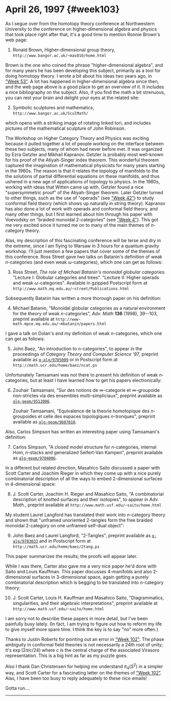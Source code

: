 # April 26, 1997 {#week103}

As I segue over from the homotopy theory conference at Northwestern
University to the conference on higher-dimensional algebra and physics
that took place right after that, it's a good time to mention Ronnie
Brown's web page:

1) Ronald Brown, Higher-dimensional group theory, `http://www.bangor.ac.uk/~mas010/home.html`

Brown is the one who coined the phrase "higher-dimensional algebra",
and for many years he has been developing this subject, primarily as a
tool for doing homotopy theory. I wrote a bit about his ideas two years
ago, in ["Week 53"](#week53). A lot has happened in
higher-dimensional algebra since then, and the web page above is a good
place to get an overview of it. It includes a nice bibliography on the
subject. Also, if you find the math a bit strenuous, you can rest your
brain and delight your eyes at the related site:

2) Symbolic sculptures and mathematics, `http://www.bangor.ac.uk/SculMath/`

which opens with a striking image of rotating linked tori, and includes
pictures of the mathematical sculpture of John Robinson.

The Workshop on Higher Category Theory and Physics was exciting because
it pulled together a lot of people working on the interface between
these two subjects, many of whom had never before met. It was organized
by Ezra Getzler and Mikhail Kapranov. Getzler is probably most
well-known for his proof of the Atiyah-Singer index theorem. This
wonderful theorem captured the imagination of mathematical physicists
for many years starting in the 1960s. The reason is that it relates the
topology of manifolds to the the solutions of partial differential
equations on these manifolds, and thus ushered in a new age of
applications of topology to physics. In the 1980s, working with ideas
that Witten came up with, Getzler found a nice "supersymmetric proof"
of the Atiyah-Singer theorem. Later Getzler turned to other things, such
as the use of "operads" (see ["Week 42"](#week42)) to study
conformal field theory (which shows up naturally in string theory).
Kapranov has also done a lot of work with operads and conformal field
theory, and many other things, but I first learned about him through his
paper with Voevodsky on "braided monoidal 2-categories" (see
["Week 4"](#week4)). This got me very excited since it turned me on
to many of the main themes of $n$-category theory.

Alas, my description of this fascinating conference will be terse and
dry in the extreme, since I am flying to Warsaw in 3 hours for a quantum
gravity workshop. I'll just mention a few papers that cover some of the
themes of this conference. Ross Street gave two talks on Batanin's
definition of weak $n$-categories (and even weak $\omega$-categories), which one
can get as follows:

3) Ross Street, _The role of Michael Batanin's monoidal globular categories._ "Lecture I: Globular categories and trees". "Lecture II: Higher operads and weak $\omega$-categories". Available in gzipped Postscript form at `http://www.math.mq.edu.au/~street/Publications.html`

Subsequently Batanin has written a more thorough paper on his
definition:

4) Michael Batanin, "Monoidal globular categories as a natural environment for the theory of weak $n$-categories", _Adv. Math_ **136** (1998), 39--103, preprint available at `http://www-math.mpce.mq.edu.au/~mbatanin/papers.html`

I gave a talk on Dolan's and my definition of weak $n$-categories, which
one can get as follows:

5) John Baez, "An introduction to $n$-categories", to appear in the proceedings of _Category Theory and Computer Science '97_, preprint available as [`q-alg/9705009`](http://xxx.lanl.gov/abs/q-alg/9705009) or in Postscript form at `http://math.ucr.edu/home/baez/ncat.ps`

Unfortunately Tamsamani was not there to present *his* definition of
weak $n$-categories, but at least I have learned how to get his papers
electronically:

6) Zouhair Tamsamani, "Sur des notions de $\infty$-categorie et $\infty$-groupoide non-strictes via des ensembles multi-simpliciaux", preprint available as [`alg-geom/9512006`](http://xxx.lanl.gov/abs/alg-geom/9512006).

    Zouhair Tamsamani, "Equivalence de la theorie homotopique des $n$-groupoides et celle des espaces topologiques $n$-tronques", preprint available as [`alg-geom/9607010`](http://xxx.lanl.gov/abs/alg-geom/9607010).

Also, Carlos Simpson has written an interesting paper using Tamsamani's
definition:

7) Carlos Simpson, "A closed model structure for $n$-categories, internal Hom, $n$-stacks and generalized Seifert-Van Kampen", preprint available as [`alg-geom/9704006`](http://xxx.lanl.gov/abs/alg-geom/9704006).

In a different but related direction, Masahico Saito discussed a paper
with Scott Carter and Joachim Rieger in which they come up with a nice
purely combinatorial description of all the ways to embed 2-dimensional
surfaces in 4-dimensional space:

8) J. Scott Carter, Joachim H. Rieger and Masahico Saito, "A
combinatorial description of knotted surfaces and their isotopies", to
appear in _Adv. Math._, preprint available at `http://www.math.usf.edu/~saito/home.html`

My student Laurel Langford has translated their work into $n$-category
theory and shown that "unframed unoriented 2-tangles form the free
braided monoidal 2-category on one unframed self-dual object":

9) John Baez and Laurel Langford, "2-Tangles", preprint available as [`q-alg/9703033`](http://xxx.lanl.gov/abs/q-alg/9703033) and in Postscript form at `http://math.ucr.edu/home/baez/2tang.ps`

This paper summarizes the results; the proofs will appear later.

While I was there, Carter also gave me a very nice paper he'd done with
Saito and Louis Kauffman. This paper discusses 4-manifolds and also
2-dimensional surfaces in 3-dimensional space, again getting a purely
combinatorial description which is begging to be translated into
$n$-category theory:

10) J. Scott Carter, Louis H. Kauffman and Masahico Saito, "Diagrammatics, singularities, and their algebraic interpretations", preprint available at `http://www.math.usf.edu/~saito/home.html`

I am sorry not to describe these papers in more detail, but I've been
painfully busy lately. (In fact, I am trying to figure out how to reform
my life to give myself more spare time. I think the key is to say "no"
more often.)

Thanks to Justin Roberts for pointing out an error in
["Week 102"](#week102). The phase ambiguity in conformal field
theories is not necessarily a 24th root of unity; it's $\exp(2\pi ic/24)$ where $c$ is the central charge of the associated Virasoro
representation. This is a big hint as far as my puzzle goes.

Also I thank Dan Christensen for helping me understand $\pi_4(S^2)$ in a
simpler way, and Scott Carter for a fascinating letter on the themes of
["Week 102"](#week102). Alas, I have been too busy to reply
adequately to these nice emails!

Gotta run....

------------------------------------------------------------------------
